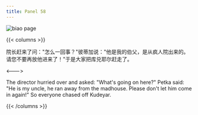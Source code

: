 ```yaml
---
title: Panel 58
---
```


![biao page](./../../images/biao/seifert0726_biao_0052_058.jpg)

{{< columns >}}

院长赶来了问："怎么一回事？"彼蒂加说："他是我的伯父，是从疯人院出来的。请您不要再放他进来了！"于是大家把库兑耶尔赶走了。

<--->

The director hurried over and asked: "What's going on here?" Petka said: "He is my uncle, he ran away from the madhouse. Please don't let him come in again!" So everyone chased off Kudeyar.

{{< /columns >}}